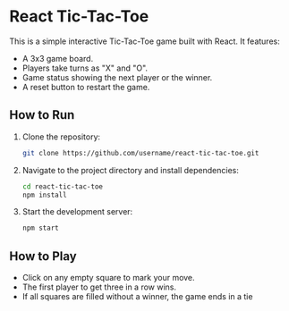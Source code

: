 # React Tic-Tac-Toe

This is a simple interactive Tic-Tac-Toe game built with React. It features:

- A 3x3 game board.
- Players take turns as "X" and "O".
- Game status showing the next player or the winner.
- A reset button to restart the game.

## How to Run

1. Clone the repository:
   ```bash
   git clone https://github.com/username/react-tic-tac-toe.git

2. Navigate to the project directory and install dependencies:
   ```bash
   cd react-tic-tac-toe
   npm install

3. Start the development server:
   ```bash
   npm start

## How to Play

- Click on any empty square to mark your move.
- The first player to get three in a row wins.
- If all squares are filled without a winner, the game ends in a tie
